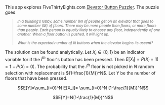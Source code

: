 <script type="text/javascript"
  src="http://cdn.mathjax.org/mathjax/latest/MathJax.js?config=TeX-AMS-MML_HTMLorMML">
</script>

This app explores FiveThirtyEights.com [Elevator Button Puzzler](http://fivethirtyeight.com/features/can-you-solve-this-elevator-button-puzzle/).  The puzzle goes 

><sub>*In a building’s lobby, some number (N) of people get on an elevator that goes to some number (M) of floors. There may be more people than floors, or more floors than people. Each person is equally likely to choose any floor, independently of one another. When a floor button is pushed, it will light up. <br><br>What is the expected number of lit buttons when the elevator begins its ascent?*
</sub>


The solution can be found analytically.  Let $X_i \in \{0,1\}$ be an indicator variable for if the $i^{th}$ floor's button has been pressed.  Then $E[X_i]=P(X_i=1)=1-P(X_i=0)$.  The probability that the $i^{th}$ floor is not picked in $N$ random selection with replacement is $(1-\frac{1}{M})^N$.  Let  $Y$ be the number of floors that have been pressed.

$$E[Y]=\sum_{i=0}^N E[X_i]= \sum_{i=0}^N (1-\frac{1}{M})^N$$

$$E[Y]=N(1-\frac{1}{M})^N$$
